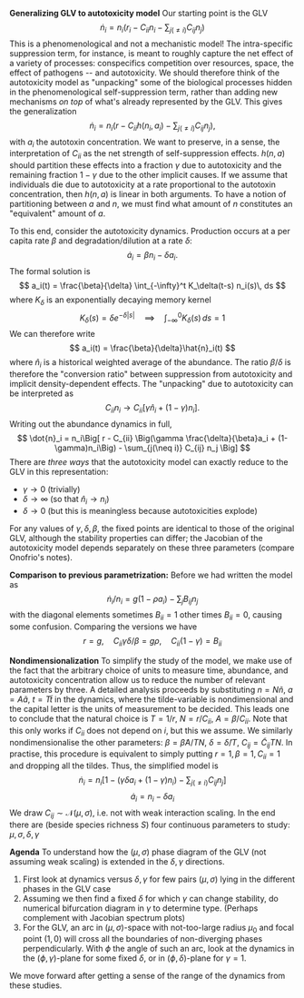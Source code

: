 
**Generalizing GLV to autotoxicity model** 
Our starting point is the GLV
$$
\dot{n}_i = n_i( r_i - C_{ii} n_i - \sum_{j(\neq i)} C_{ij} n_j ) 
$$
This is a phenomenological and not a mechanistic model! The intra-specific suppression term, for instance, is meant to roughly capture the net effect of a variety of processes: conspecifics competition over resources, space, the effect of pathogens -- and autotoxicity. We should therefore think of the autotoxicity model as "unpacking" some of the biological processes hidden in the phenomenological self-suppression term, rather than adding new mechanisms *on top* of what's already represented by the GLV. This gives the generalization 
$$
\dot{n}_i = n_i( r - C_{ii} h(n_i,a_i) - \sum_{j(\neq i)} C_{ij} n_j ) ,
$$
with $a_i$ the autotoxin concentration. We want to preserve, in a sense, the interpretation of $C_{ii}$ as the net strength of self-suppression effects. $h(n,a)$ should partition these effects into a fraction $\gamma$ due to autotoxicity and the remaining fraction $1-\gamma$  due to the other implicit causes. If we assume that individuals die due to autotoxicity at a rate proportional to the autotoxin concentration, then $h(n,a)$ is linear in both arguments. To have a notion of partitioning between $a$ and $n$, we must find what amount of $n$ constitutes an "equivalent" amount of $a$.

To this end, consider the autotoxicity dynamics. Production occurs at a per capita rate $\beta$ and degradation/dilution at a rate $\delta$:
$$
\dot{a}_i = \beta n_i - \delta a_i.
$$
The formal solution is
$$
a_i(t) = \frac{\beta}{\delta} \int_{-\infty}^t K_\delta(t-s) n_i(s)\, ds 
$$
where $K_\delta$ is an exponentially decaying memory kernel 
$$
K_\delta(s) = \delta e^{-\delta|s|}\quad \implies\quad \int_{-\infty}^0 K_\delta(s)\, ds = 1  
$$
We can therefore write
$$
a_i(t) = \frac{\beta}{\delta}\hat{n}_i(t) 
$$
where $\hat{n}_i$ is a historical weighted average of the abundance.  The ratio $\beta/\delta$ is therefore the "conversion ratio" between suppression from autotoxicity and implicit density-dependent effects. The "unpacking" due to autotoxicity can be interpreted as
$$
C_{ii}n_i \to C_{ii}[ \gamma \hat{n}_i + (1-\gamma)n_i].
$$
Writing out the abundance dynamics in full,
$$
\dot{n}_i = n_i\Big[ r - C_{ii} \Big(\gamma \frac{\delta}{\beta}a_i + (1-\gamma)n_i\Big) - \sum_{j(\neq i)} C_{ij} n_j \Big] 
$$
There are *three ways* that the autotoxicity model can exactly reduce to the GLV in this representation: 
- $\gamma \to 0$ (trivially)
- $\delta \to \infty$ (so that $\hat{n}_i \to n_i$)
- $\delta \to 0$ (but this is meaningless because autotoxicities explode)

For any values of $\gamma,\delta,\beta$, the fixed points are identical to those of the original GLV, although the stability properties can differ; the Jacobian of the autotoxicity model depends separately on these three parameters (compare Onofrio's notes).

**Comparison to previous parametrization:**
Before we had written the model as
$$
\dot{n}_i / n_i = g ( 1 - \rho a_i ) - \sum_{j} B_{ij} n_j  
$$
with the diagonal elements sometimes $B_{ii}=1$ other times $B_{ii}=0$, causing some confusion. Comparing the versions we have
$$r=g, \quad
C_{ii} \gamma \delta/\beta = g \rho,\quad C_{ii}(1-\gamma) = B_{ii}$$

**Nondimensionalization**
To simplify the study of the model, we make use of the fact that the arbitrary choice of units to measure time, abundance, and autotoxicity concentration allow us to reduce the number of relevant parameters by three. A detailed analysis proceeds by substituting $n = N\tilde{n}$, $a = A\tilde{a}$, $t= T\tilde{t}$ in the dynamics, where the tilde-variable is nondimensional and the capital letter is the units of measurement to be decided. This leads one to conclude that the natural choice is $T = 1/r$, $N= r/C_{ii}$, $A=\beta/C_{ii}$. Note that this only works if $C_{ii}$ does not depend on $i$, but this we assume. We similarly nondimensionalise the other parameters: $\beta = \tilde{\beta}A/TN$, $\delta = \tilde{\delta}/T$, $C_{ij} = \tilde{C}_{ij}TN$. In practise, this procedure is equivalent to simply putting $r=1,\beta=1,C_{ii}=1$ and dropping all the tildes. Thus, the simplified model is
$$
\dot{n}_i = n_i\Big[ 1 - \Big(\gamma \delta a_i + (1-\gamma)n_i\Big) - \sum_{j(\neq i)} C_{ij} n_j \Big] 
$$
$$
\dot{a}_i = n_i - \delta a_i
$$
We draw $C_{ij}\sim \mathcal{N}(\mu,\sigma)$, i.e. not with weak interaction scaling. In the end there are (beside species richness $S$) four continuous parameters to study: $\mu,\sigma,\delta,\gamma$

**Agenda**
To understand how the $(\mu,\sigma)$ phase diagram of the GLV (not assuming weak scaling) is extended in the $\delta,\gamma$ directions.
1. First look at dynamics versus $\delta,\gamma$ for few pairs $(\mu,\sigma)$ lying in the different phases in the GLV case
2. Assuming we then find a fixed $\delta$ for which $\gamma$ can change stability, do numerical bifurcation diagram in $\gamma$ to determine type. (Perhaps complement with Jacobian spectrum plots)
3. For the GLV, an arc in $(\mu,\sigma)$-space with not-too-large radius $\mu_0$ and focal point $(1,0)$ will cross all the boundaries of non-diverging phases perpendicularly. With $\phi$ the angle of such an arc, look at the dynamics in the $(\phi,\gamma)$-plane for some fixed $\delta,$ or in $(\phi,\delta)$-plane for $\gamma=1$.

We move forward after getting a sense of the range of the dynamics from these studies.